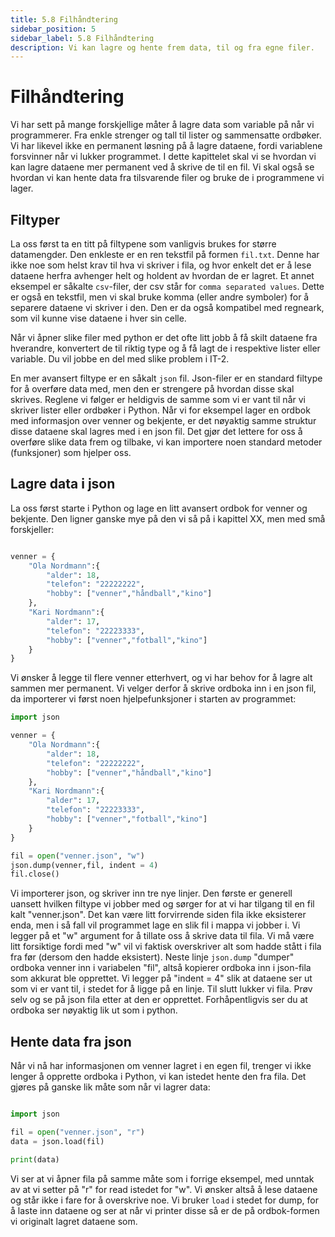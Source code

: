```yaml
---
title: 5.8 Filhåndtering
sidebar_position: 5
sidebar_label: 5.8 Filhåndtering
description: Vi kan lagre og hente frem data, til og fra egne filer.
---
```


# Filhåndtering

Vi har sett på mange forskjellige måter å lagre data som variable på når vi programmerer. Fra enkle strenger og tall til lister og sammensatte ordbøker. Vi har likevel ikke en permanent løsning på å lagre dataene, fordi variablene forsvinner når vi lukker programmet. I dette kapittelet skal vi se hvordan vi kan lagre dataene mer permanent ved å skrive de til en fil. Vi skal også se hvordan vi kan hente data fra tilsvarende filer og bruke de i programmene vi lager. 

## Filtyper
La oss først ta en titt på filtypene som vanligvis brukes for større datamengder. Den enkleste er en ren tekstfil på formen `fil.txt`. Denne har ikke noe som helst krav til hva vi skriver i fila, og hvor enkelt det er å lese dataene herfra avhenger helt og holdent av hvordan de er lagret. Et annet eksempel er såkalte `csv`-filer, der csv står for `comma separated values`. Dette er også en tekstfil, men vi skal bruke komma (eller andre symboler) for å separere dataene vi skriver i den. Den er da også kompatibel med regneark, som vil kunne vise dataene i hver sin celle.

Når vi åpner slike filer med python er det ofte litt jobb å få skilt dataene fra hverandre, konvertert de til riktig type og å få lagt de i respektive lister eller variable. Du vil jobbe en del med slike problem i IT-2.

En mer avansert filtype er en såkalt `json` fil. Json-filer er en standard filtype for å overføre data med, men den er strengere på hvordan disse skal skrives. Reglene vi følger er heldigvis de samme som vi er vant til når vi skriver lister eller ordbøker i Python. Når vi for eksempel lager en ordbok med informasjon over venner og bekjente, er det nøyaktig samme struktur disse dataene skal lagres med i en json fil. Det gjør det lettere for oss å overføre slike data frem og tilbake, vi kan importere noen standard metoder (funksjoner) som hjelper oss.

## Lagre data i json

La oss først starte i Python og lage en litt avansert ordbok for venner og bekjente. Den ligner ganske mye på den vi så på i kapittel XX, men med små forskjeller:

```python

venner = {
    "Ola Nordmann":{
        "alder": 18,
        "telefon": "22222222",
        "hobby": ["venner","håndball","kino"]
    },
    "Kari Nordmann":{
        "alder": 17,
        "telefon": "22223333",
        "hobby": ["venner","fotball","kino"]  
    }
}

```

Vi ønsker å legge til flere venner etterhvert, og vi har behov for å lagre alt sammen mer permanent. Vi velger derfor å skrive ordboka inn i en json fil, da importerer vi først noen hjelpefunksjoner i starten av programmet:

```python
import json

venner = {
    "Ola Nordmann":{
        "alder": 18,
        "telefon": "22222222",
        "hobby": ["venner","håndball","kino"]
    },
    "Kari Nordmann":{
        "alder": 17,
        "telefon": "22223333",
        "hobby": ["venner","fotball","kino"]  
    }
}

fil = open("venner.json", "w")
json.dump(venner,fil, indent = 4)
fil.close()
```

Vi importerer json, og skriver inn tre nye linjer. Den første er generell uansett hvilken filtype vi jobber med og sørger for at vi har tilgang til en fil kalt "venner.json". Det kan være litt forvirrende siden fila ikke eksisterer enda, men i så fall vil programmet lage en slik fil i mappa vi jobber i. Vi legger på et "w" argument for å tillate oss å skrive data til fila. Vi må være litt forsiktige fordi med "w" vil vi faktisk overskriver alt som hadde stått i fila fra før (dersom den hadde eksistert). Neste linje `json.dump` "dumper" ordboka venner inn i variabelen "fil", altså kopierer ordboka inn i json-fila som akkurat ble opprettet. Vi legger på "indent = 4" slik at dataene ser ut som vi er vant til, i stedet for å ligge på en linje. Til slutt lukker vi fila. Prøv selv og se på json fila etter at den er opprettet. Forhåpentligvis ser du at ordboka ser nøyaktig lik ut som i python.


## Hente data fra json

Når vi nå har informasjonen om venner lagret i en egen fil, trenger vi ikke lenger å opprette ordboka i Python, vi kan istedet hente den fra fila. Det gjøres på ganske lik måte som når vi lagrer data:

```python

import json

fil = open("venner.json", "r")
data = json.load(fil)

print(data)
```

Vi ser at vi åpner fila på samme måte som i forrige eksempel, med unntak av at vi setter på "r" for read istedet for "w". Vi ønsker altså å lese dataene og står ikke i fare for å overskrive noe. Vi bruker `load` i stedet for dump, for å laste inn dataene og ser at når vi printer disse så er de på ordbok-formen vi originalt lagret dataene som.
